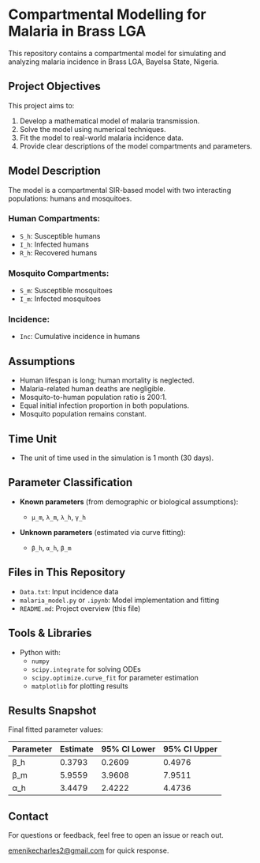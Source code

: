 # Compartmental Modelling for Malaria in Brass LGA

This repository contains a compartmental model for simulating and analyzing malaria incidence in Brass LGA, Bayelsa State, Nigeria.

## Project Objectives
This project aims to:
1. Develop a mathematical model of malaria transmission.
2. Solve the model using numerical techniques.
3. Fit the model to real-world malaria incidence data.
4. Provide clear descriptions of the model compartments and parameters.

##  Model Description

The model is a compartmental SIR-based model with two interacting populations: humans and mosquitoes.

### Human Compartments:
- `S_h`: Susceptible humans  
- `I_h`: Infected humans  
- `R_h`: Recovered humans  

### Mosquito Compartments:
- `S_m`: Susceptible mosquitoes  
- `I_m`: Infected mosquitoes  

### Incidence:
- `Inc`: Cumulative incidence in humans

##  Assumptions

- Human lifespan is long; human mortality is neglected.
- Malaria-related human deaths are negligible.
- Mosquito-to-human population ratio is 200:1.
- Equal initial infection proportion in both populations.
- Mosquito population remains constant.


##  Time Unit
- The unit of time used in the simulation is 1 month (30 days).
## Parameter Classification

- **Known parameters** (from demographic or biological assumptions):
  - `μ_m`, `λ_m`, `λ_h`, `γ_h`

- **Unknown parameters** (estimated via curve fitting):
  - `β_h`, `α_h`, `β_m`

##  Files in This Repository

- `Data.txt`: Input incidence data
- `malaria_model.py` or `.ipynb`: Model implementation and fitting
- `README.md`: Project overview (this file)

##  Tools & Libraries

- Python with:
  - `numpy`
  - `scipy.integrate` for solving ODEs
  - `scipy.optimize.curve_fit` for parameter estimation
  - `matplotlib` for plotting results

## Results Snapshot

Final fitted parameter values:

| Parameter | Estimate | 95% CI Lower | 95% CI Upper |
|-----------|----------|--------------|--------------|
| β_h       | 0.3793   | 0.2609       | 0.4976       |
| β_m       | 5.9559   | 3.9608       | 7.9511       |
| α_h       | 3.4479   | 2.4222       | 4.4736       |

## Contact

For questions or feedback, feel free to open an issue or reach out.

emenikecharles2@gmail.com for quick response.


